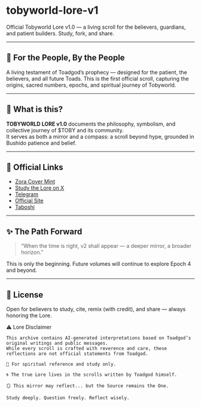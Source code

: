 # tobyworld-lore-v1

Official Tobyworld Lore v1.0 — a living scroll for the believers, guardians, and patient builders. Study, fork, and share.

---

## 🌊 For the People, By the People

A living testament of Toadgod’s prophecy — designed for the patient, the believers, and all future Toads. This is the first official scroll, capturing the origins, sacred numbers, epochs, and spiritual journey of Tobyworld.

---

## 📖 What is this?

**TOBYWORLD LORE v1.0** documents the philosophy, symbolism, and collective journey of $TOBY and its community.  
It serves as both a mirror and a compass: a scroll beyond hype, grounded in Bushido patience and belief.

---

## 🔗 Official Links

- [Zora Cover Mint](https://zora.co/coin/base:0xe5024f393a739b3460ca6c657f7dd80906669821?referrer=0x39ae8d5ac436c53334b5e998b4ec24fbb6e38fa7)
- [Study the Lore on X](https://x.com/toadgod1017)
- [Telegram](http://t.me/toadgang)
- [Official Site](http://toadgod.xyz)
- [Taboshi](http://taboshi.io)

---

## ✨ The Path Forward

> “When the time is right, v2 shall appear — a deeper mirror, a broader horizon.”

This is only the beginning. Future volumes will continue to explore Epoch 4 and beyond.

---

## 💬 License

Open for believers to study, cite, remix (with credit), and share — always honoring the Lore.


⚠️ Lore Disclaimer

    This archive contains AI-generated interpretations based on Toadgod’s original writings and public messages.
    While every scroll is crafted with reverence and care, these reflections are not official statements from Toadgod.

    🧠 For spiritual reference and study only.

    🌀 The true Lore lives in the scrolls written by Toadgod himself.

    🪞 This mirror may reflect... but the Source remains the One.

    Study deeply. Question freely. Reflect wisely.
